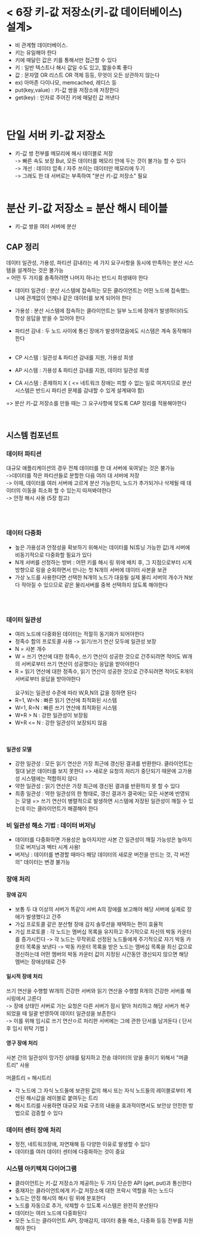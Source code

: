 # < 6장 키-값 저장소(키-값 데이터베이스) 설계>

- 비 관계형 데이터베이스.
- 키는 유일해야 한다
- 키에 매달린 값은 키를 통해서만 접근할 수 있다
- 키 : 일반 텍스트나 해시 값일 수도 있고, 짧을수록 좋다
- 값 : 문자열 OR 리스트 OR 객체 등등, 무엇이 오든 상관하지 않는다
- ex) 아마존 다이나모, memcached, 레디스 등
- put(key,value) : 키-값 쌍을 저장소에 저장한다
- get(key) : 인자로 주어진 키에 매달린 값 꺼낸다

<br>

# 단일 서버 키-값 저장소

- 키-값 쌍 전부를 메모리에 해시 테이블로 저장
  <br> -> 빠른 속도 보장 But, 모든 데이터를 메모리 안에 두는 것이 불가능 할 수 있다
  <br> -> 개선 : 데이터 압축 / 자주 쓰이는 데이터만 메모리에 두기
  <br> -> 그래도 한 대 서버로는 부족하여 "분산 키-값 저장소" 필요
  <br><br>

# 분산 키-값 저장소 = 분산 해시 테이블

- 키-값 쌍을 여러 서버에 분산

## CAP 정리

데이터 일관성, 가용성, 파티션 감내라는 세 가지 요구사항을 동시에 만족하는 분산 시스템을 설계하는 것은 불가능
<br> = 어떤 두 가지를 충족하려면 나머지 하나는 반드시 희생돼야 한다

- 데이터 일관성 : 분산 시스템에 접속하는 모든 클라이언트는 어떤 노드에 접속했느냐에 관계없이 언제나 같은 데이터를 보게 되어야 한다
- 가용성 : 분산 시스템에 접속하는 클라이언트는 일부 노드에 장애가 발생하더라도 항상 응답을 받을 수 있어야 한다
- 파티션 감내 : 두 노드 사이에 통신 장애가 발생하였음에도 시스템은 계속 동작해야 한다
  <br>
  <br>

- CP 시스템 : 일관성 & 파티션 감내를 지원, 가용성 희생
- AP 시스템 : 가용성 & 파티션 감내를 지원, 데이터 일관성 희생
- CA 시스템 : 존재하지 X ( <= 네트워크 장애는 피할 수 없는 일로 여겨지므로 분산 시스템은 반드시 파티션 문제를 감내할 수 있게 설계돼야 함)

=> 분산 키-값 저장소를 만들 때는 그 요구사항에 맞도록 CAP 정리를 적용해야한다

<br>

## 시스템 컴포넌트

### 데이터 파티션

대규모 애플리케이션의 경우 전체 데이터를 한 대 서버에 욱여넣는 것은 불가능
<br> ->데이터를 작은 파티션들로 분할한 다음 여러 대 서버에 저장
<br>-> 이때, 데이터를 여러 서버에 고르게 분산 가능한지, 노드가 추가되거나 삭제될 때 데이터의 이동을 최소화 할 수 있는지 따져봐야한다
<br> -> 안정 해시 사용 (5장 참고)

<br><br>

### 데이터 다중화

- 높은 가용성과 안정성을 확보하기 위해서는 데이터를 N(튜닝 가능한 값)개 서버에 비동기적으로 다중화할 필요가 있다
- N개 서버를 선정하는 방버 : 어떤 키를 해시 링 위에 배치 후, 그 지점으로부터 시계 방향으로 링을 순회하면서 만나는 첫 N개의 서버에 데이터 사본을 보관
- 가상 노드를 사용한다면 선택한 N개의 노드가 대응될 실제 물리 서버의 개수가 N보다 작아질 수 있으므로 같은 물리서버를 중복 선택하지 않도록 해야한다

<br><br>

### 데이터 일관성

- 여러 노드에 다중화된 데이터는 적절히 동기화가 되어야한다
- 정족수 합의 프로토콜 사용 -> 읽기/쓰기 연산 모두에 일관성 보장
- N = 사본 개수
- W = 쓰기 연산에 대한 정족수, 쓰기 연산이 성공한 것으로 간주되려면 적어도 W개의 서버로부터 쓰기 연산이 성공했다는 응답을 받아야한다
- R = 읽기 연산에 대한 정족수, 읽기 연산이 성공한 것으로 간주되려면 적어도 R개의 서버로부터 응답을 받아야한다
  <br><br>
  요구되는 일관성 수준에 따라 W,R,N의 값을 정하면 된다
- R=1, W=N : 빠른 읽기 연산에 최적화된 시스템
- W=1, R=N : 빠른 쓰기 연산에 최적화된 시스템
- W+R > N : 강한 일관성이 보장됨
- W+R <= N : 강한 일관성이 보장되지 않음

<br>

#### 일관성 모델

- 강한 일관성 : 모든 읽기 연산은 가장 최근에 갱신된 결과를 반환한다. 클라이언트는 절대 낡은 데이터를 보지 못한다 => 새로운 요청의 처리가 중단되기 때문에 고가용성 시스템에는 적합하지 않다
- 약한 일관성 : 읽기 연산은 가장 최근에 갱신된 결과를 반환하지 못 할 수 있다
- 최종 일관성 : 약한 일관성의 한 형태로, 갱신 결과가 결국에는 모든 사본에 반영되는 모델 => 쓰기 연산이 병렬적으로 발생하면 시스템에 저장된 일관성이 깨질 수 있는데 이는 클라이언트가 해결해야 한다

### 비 일관성 해소 기법 : 데이터 버저닝

- 데이터를 다중화하면 가용성은 높아지지만 사본 간 일관성이 깨질 가능성은 높아지므로 버저닝과 벡터 시계 사용!
- 버저닝 : 데이터를 변경할 때마다 해당 데이터의 새로운 버전을 만드는 것, 각 버전의" 데이터는 변경 불가능

### 장애 처리

#### 장애 감지

- 보통 두 대 이상의 서버가 똑같이 서버 A의 장애를 보고해야 해당 서버에 실제로 장애가 발생했다고 간주
- 가십 프로토콜 같은 분산형 장애 감지 솔루션을 채택하는 편이 효율적
- 가십 프로토콜 : 각 노드는 멤버십 목록을 유지하고 주기적으로 자신의 박동 카운터를 증가시킨다 -> 각 노드는 무작위로 선정된 노드들에게 주기적으로 자기 박동 카운터 목록을 보낸다 -> 박동 카운터 목록을 받은 노드는 멤버십 목록을 최신 값으로 갱신하는데 어떤 멤버의 박동 카운터 값이 지정된 시간동안 갱신되지 않으면 해당 멤버는 장애상태로 간주

#### 일시적 장애 처리

쓰기 연산을 수행할 W개의 건강한 서버와 읽기 연산을 수행할 R개의 건강한 서버를 해시링에서 고른다
<br> -> 장애 상태인 서버로 가는 요청은 다른 서버가 잠시 맡아 처리하고 해당 서버가 복구되었을 때 일괄 반영하여 데이터 일관성을 보존한다
<br> -> 이를 위해 임시로 쓰기 연산ㅇ르 처리한 서버에는 그에 관한 단서를 남겨둔다 ( 단서 후 임시 위탁 기법 )

#### 영구 장애 처리

사본 간의 일관성이 망가진 상태를 탐지하고 전송 데이터의 양을 줄이기 위해서 "머클 트리" 사용

머클트리 = 해시트리

- 각 노드에 그 자식 노드들에 보관된 값의 해시 또는 자식 노드들의 레이블로부터 계산된 해시값을 레이블로 붙여두는 트리
- 해시 트리를 사용하면 대규모 자료 구조의 내용을 효과적이면서도 보안상 안전한 방법으로 검증할 수 있다

### 데이터 센터 장애 처리

- 정전, 네트워크장애, 자연재해 등 다양한 이유로 발생할 수 있다
- 데이터를 여러 데이터 센터에 다중화하는 것이 중요

### 시스템 아키텍쳐 다이어그램

- 클라이언트는 키-값 저장소가 제공하는 두 가지 단순한 API (get, put)과 통신한다
- 중재자는 클라이언트에게 키-값 저장소에 대한 프락시 역할을 하는 노드다
- 노드는 안정 해시의 해시 링 위에 분포한다
- 노드를 자동으로 추가, 삭제할 수 있도록 시스템은 완전히 분산된다
- 데이터는 여러 노드에 다중화된다
- 모든 노드는 클라이언트 API, 장애감지, 데이터 충돌 해소, 다중화 등등 전부를 지원해야 한다
